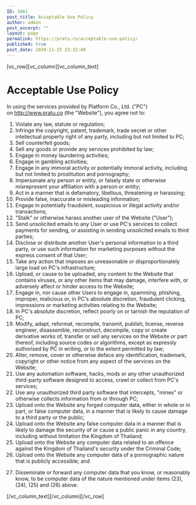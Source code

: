 ```yaml
---
ID: 3461
post_title: Acceptable Use Policy
author: admin
post_excerpt: ""
layout: page
permalink: https://pratu.co/acceptable-use-policy/
published: true
post_date: 2020-11-25 23:32:40
---
```

[vc_row][vc_column][vc_column_text]
<h1 style="text-align: left;">Acceptable Use Policy</h1>
<p style="text-align: left;">In using the services provided by Platform Co., Ltd. ("PC") on <a href="http://www.pratu.co">http://www.pratu.co</a> (the "Website"), you agree not to:</p>

<ol>
 	<li style="text-align: left;">Violate any law, statute or regulation;</li>
 	<li style="text-align: left;">Infringe the copyright, patent, trademark, trade secret or other intellectual property right of any party, including but not limited to PC;</li>
 	<li style="text-align: left;">Sell counterfeit goods;</li>
 	<li style="text-align: left;">Sell any goods or provide any services prohibited by law;</li>
 	<li style="text-align: left;">Engage in money laundering activities;</li>
 	<li style="text-align: left;">Engage in gambling activities;</li>
 	<li style="text-align: left;">Engage in any immoral activity or potentially immoral activity, including but not limited to prostitution and pornography;</li>
 	<li style="text-align: left;">Impersonate any person or entity, or falsely state or otherwise misrepresent your affiliation with a person or entity;</li>
 	<li style="text-align: left;">Act in a manner that is defamatory, libellous, threatening or harassing;</li>
 	<li style="text-align: left;">Provide false, inaccurate or misleading information;</li>
 	<li style="text-align: left;">Engage in potentially fraudulent, suspicious or illegal activity and/or transactions;</li>
 	<li style="text-align: left;">"Stalk" or otherwise harass another user of the Website ("User");</li>
 	<li style="text-align: left;">Send unsolicited emails to any User or use PC's services to collect payments for sending, or assisting in sending unsolicited emails to third parties;</li>
 	<li style="text-align: left;">Disclose or distribute another User's personal information to a third party, or use such information for marketing purposes without the express consent of that User;</li>
 	<li style="text-align: left;">Take any action that imposes an unreasonable or disproportionately large load on PC's infrastructure;</li>
 	<li style="text-align: left;">Upload, or cause to be uploaded, any content to the Website that contains viruses, or any other items that may damage, interfere with, or adversely affect or hinder access to the Website;</li>
 	<li style="text-align: left;">Engage in, nor cause other Users to engage in, spamming, phishing, improper, malicious or, in PC's absolute discretion, fraudulent clicking, impressions or marketing activities relating to the Website;</li>
 	<li style="text-align: left;">In PC's absolute discretion, reflect poorly on or tarnish the reputation of PC;</li>
 	<li style="text-align: left;">Modify, adapt, reformat, recompile, transmit, publish, license, reverse engineer, disassemble, reconstruct, decompile, copy or create derivative works of, transfer or sell any services on the Website or part thereof, including source codes or algorithms, except as expressly authorised by PC in writing, or to the extent permitted by law;</li>
 	<li style="text-align: left;">Alter, remove, cover or otherwise deface any identification, trademark, copyright or other notice from any aspect of the services on the Website;</li>
 	<li style="text-align: left;">Use any automation software, hacks, mods or any other unauthorized third-party software designed to access, crawl or collect from PC's services;</li>
 	<li style="text-align: left;">Use any unauthorized third party software that intercepts, "mines" or otherwise collects information from or through PC;</li>
 	<li style="text-align: left;">Upload onto the Website any forged computer data, either in whole or in part, or false computer data, in a manner that is likely to cause damage to a third party or the public;</li>
 	<li style="text-align: left;">Upload onto the Website any false computer data in a manner that is likely to damage the security of or cause a public panic in any country, including without limitation the Kingdom of Thailand;</li>
 	<li style="text-align: left;">Upload onto the Website any computer data related to an offence against the Kingdom of Thailand's security under the Criminal Code;</li>
 	<li style="text-align: left;">Upload onto the Website any computer data of a pornographic nature that is publicly accessible; and</li>
 	<li>
<p style="text-align: left;">Disseminate or forward any computer data that you know, or reasonably know, to be computer data of the nature mentioned under items (23), (24), (25) and (26) above.</p>
</li>
</ol>
[/vc_column_text][/vc_column][/vc_row]